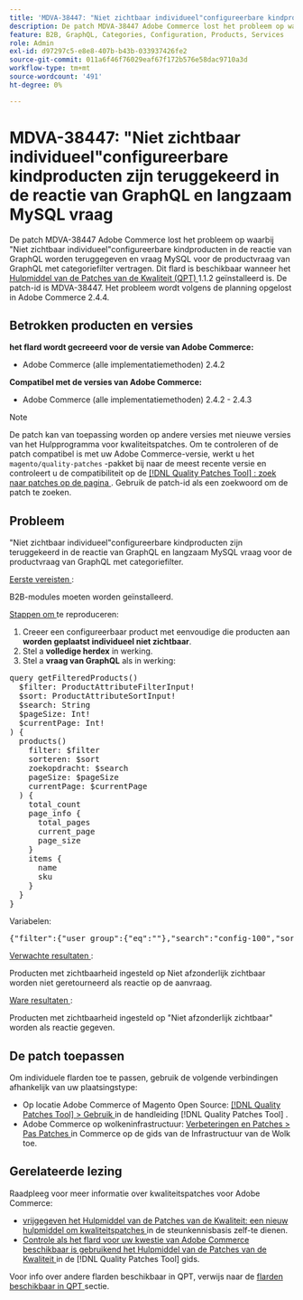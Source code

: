 ```yaml
---
title: 'MDVA-38447: "Niet zichtbaar individueel"configureerbare kindproducten zijn teruggekeerd in de reactie van GraphQL en langzaam MySQL vraag'
description: De patch MDVA-38447 Adobe Commerce lost het probleem op waarbij "Niet zichtbaar individueel"configureerbare kindproducten in de reactie van GraphQL worden teruggegeven en vraag MySQL voor de productvraag van GraphQL met categoriefilter vertragen. Deze patch is beschikbaar wanneer [Quality Patches Tool (QPT)] (https://experienceleague.adobe.com/en/docs/commerce-operations/tools/quality-patches-tool/quality-patches-tool-to-self-serve-quality-patches) 1.1.2 is geïnstalleerd. De patch-id is MDVA-38447. Het probleem wordt volgens de planning opgelost in Adobe Commerce 2.4.4.
feature: B2B, GraphQL, Categories, Configuration, Products, Services
role: Admin
exl-id: d97297c5-e8e8-407b-b43b-033937426fe2
source-git-commit: 011a6f46f76029eaf67f172b576e58dac9710a3d
workflow-type: tm+mt
source-wordcount: '491'
ht-degree: 0%

---
```


# MDVA-38447: &quot;Niet zichtbaar individueel&quot;configureerbare kindproducten zijn teruggekeerd in de reactie van GraphQL en langzaam MySQL vraag

De patch MDVA-38447 Adobe Commerce lost het probleem op waarbij &quot;Niet zichtbaar individueel&quot;configureerbare kindproducten in de reactie van GraphQL worden teruggegeven en vraag MySQL voor de productvraag van GraphQL met categoriefilter vertragen. Dit flard is beschikbaar wanneer het [ Hulpmiddel van de Patches van de Kwaliteit (QPT) ](https://experienceleague.adobe.com/en/docs/commerce-operations/tools/quality-patches-tool/quality-patches-tool-to-self-serve-quality-patches) 1.1.2 geïnstalleerd is. De patch-id is MDVA-38447. Het probleem wordt volgens de planning opgelost in Adobe Commerce 2.4.4.

## Betrokken producten en versies

**het flard wordt gecreeerd voor de versie van Adobe Commerce:**

* Adobe Commerce (alle implementatiemethoden) 2.4.2

**Compatibel met de versies van Adobe Commerce:**

* Adobe Commerce (alle implementatiemethoden) 2.4.2 - 2.4.3

>[!NOTE]
>
>De patch kan van toepassing worden op andere versies met nieuwe versies van het Hulpprogramma voor kwaliteitspatches. Om te controleren of de patch compatibel is met uw Adobe Commerce-versie, werkt u het `magento/quality-patches` -pakket bij naar de meest recente versie en controleert u de compatibiliteit op de [[!DNL Quality Patches Tool] : zoek naar patches op de pagina ](https://experienceleague.adobe.com/en/docs/commerce-operations/tools/quality-patches-tool/quality-patches-tool-to-self-serve-quality-patches) . Gebruik de patch-id als een zoekwoord om de patch te zoeken.

## Probleem

&quot;Niet zichtbaar individueel&quot;configureerbare kindproducten zijn teruggekeerd in de reactie van GraphQL en langzaam MySQL vraag voor de productvraag van GraphQL met categoriefilter.

<u> Eerste vereisten </u>:

B2B-modules moeten worden geïnstalleerd.

<u> Stappen om </u> te reproduceren:

1. Creeer een configureerbaar product met eenvoudige die producten aan **worden geplaatst individueel niet zichtbaar**.
1. Stel a **volledige herdex** in werking.
1. Stel a **vraag van GraphQL** als in werking:

<pre>query getFilteredProducts()
  $filter: ProductAttributeFilterInput!
  $sort: ProductAttributeSortInput!
  $search: String
  $pageSize: Int!
  $currentPage: Int!
) {
  products()
    filter: $filter
    sorteren: $sort
    zoekopdracht: $search
    pageSize: $pageSize
    currentPage: $currentPage
  ) {
    total_count
    page_info {
      total_pages
      current_page
      page_size
    }
    items {
      name
      sku
    }
  }
}</pre>

Variabelen:

<pre>{"filter":{"user_group":{"eq":""},"search":"config-100","sort":{},"pageSize":200,"currentPage":1}
</pre>

<u> Verwachte resultaten </u>:

Producten met zichtbaarheid ingesteld op Niet afzonderlijk zichtbaar worden niet geretourneerd als reactie op de aanvraag.

<u> Ware resultaten </u>:

Producten met zichtbaarheid ingesteld op &quot;Niet afzonderlijk zichtbaar&quot; worden als reactie gegeven.

## De patch toepassen

Om individuele flarden toe te passen, gebruik de volgende verbindingen afhankelijk van uw plaatsingstype:

* Op locatie Adobe Commerce of Magento Open Source: [[!DNL Quality Patches Tool] > Gebruik ](/help/tools/quality-patches-tool/usage.md) in de handleiding [!DNL Quality Patches Tool] .
* Adobe Commerce op wolkeninfrastructuur: [ Verbeteringen en Patches > Pas Patches ](https://experienceleague.adobe.com/docs/commerce-cloud-service/user-guide/develop/upgrade/apply-patches.html) in Commerce op de gids van de Infrastructuur van de Wolk toe.

## Gerelateerde lezing

Raadpleeg voor meer informatie over kwaliteitspatches voor Adobe Commerce:

* [ vrijgegeven het Hulpmiddel van de Patches van de Kwaliteit: een nieuw hulpmiddel om kwaliteitspatches ](https://experienceleague.adobe.com/en/docs/commerce-operations/tools/quality-patches-tool/quality-patches-tool-to-self-serve-quality-patches) in de steunkennisbasis zelf-te dienen.
* [ Controle als het flard voor uw kwestie van Adobe Commerce beschikbaar is gebruikend het Hulpmiddel van de Patches van de Kwaliteit ](/help/tools/quality-patches-tool/patches-available-in-qpt/check-patch-for-magento-issue-with-magento-quality-patches.md) in de [!DNL Quality Patches Tool] gids.

Voor info over andere flarden beschikbaar in QPT, verwijs naar de [ flarden beschikbaar in QPT ](https://experienceleague.adobe.com/tools/commerce-quality-patches/index.html) sectie.
